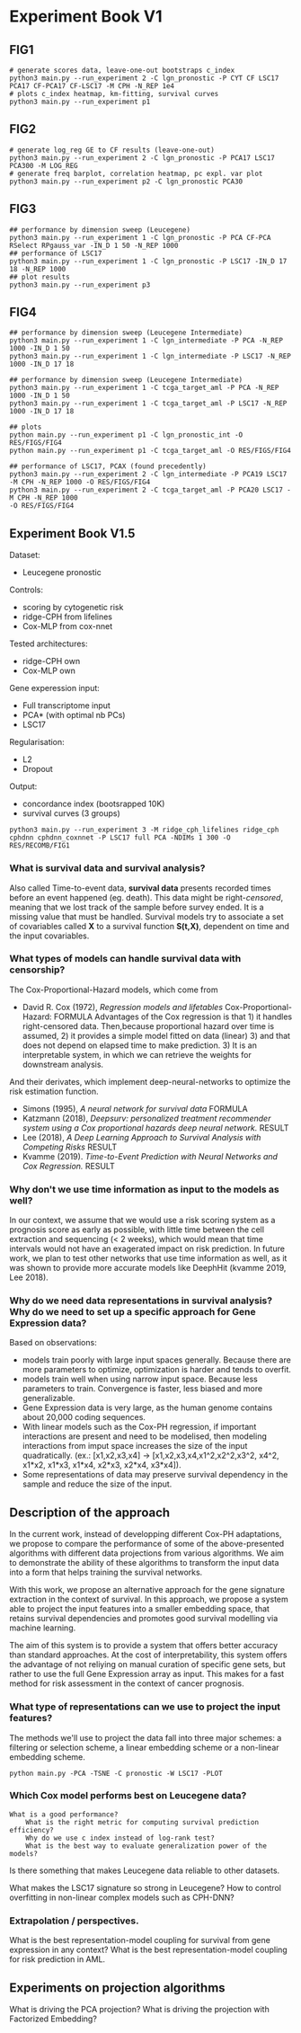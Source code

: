 # Experiment Book V1
## FIG1
```
# generate scores data, leave-one-out bootstraps c_index
python3 main.py --run_experiment 2 -C lgn_pronostic -P CYT CF LSC17 PCA17 CF-PCA17 CF-LSC17 -M CPH -N_REP 1e4
# plots c_index heatmap, km-fitting, survival curves
python3 main.py --run_experiment p1
```

## FIG2 
```
# generate log_reg GE to CF results (leave-one-out)
python3 main.py --run_experiment 2 -C lgn_pronostic -P PCA17 LSC17 PCA300 -M LOG_REG
# generate freq barplot, correlation heatmap, pc expl. var plot
python3 main.py --run_experiment p2 -C lgn_pronostic PCA30 
```

## FIG3
```
## performance by dimension sweep (Leucegene)
python3 main.py --run_experiment 1 -C lgn_pronostic -P PCA CF-PCA RSelect RPgauss_var -IN_D 1 50 -N_REP 1000
## performance of LSC17
python3 main.py --run_experiment 1 -C lgn_pronostic -P LSC17 -IN_D 17 18 -N_REP 1000
## plot results
python3 main.py --run_experiment p3
```

## FIG4
```
## performance by dimension sweep (Leucegene Intermediate)
python3 main.py --run_experiment 1 -C lgn_intermediate -P PCA -N_REP 1000 -IN_D 1 50
python3 main.py --run_experiment 1 -C lgn_intermediate -P LSC17 -N_REP 1000 -IN_D 17 18

## performance by dimension sweep (Leucegene Intermediate)
python3 main.py --run_experiment 1 -C tcga_target_aml -P PCA -N_REP 1000 -IN_D 1 50
python3 main.py --run_experiment 1 -C tcga_target_aml -P LSC17 -N_REP 1000 -IN_D 17 18

## plots
python main.py --run_experiment p1 -C lgn_pronostic_int -O RES/FIGS/FIG4
python main.py --run_experiment p1 -C tcga_target_aml -O RES/FIGS/FIG4

## performance of LSC17, PCAX (found precedently)
python3 main.py --run_experiment 2 -C lgn_intermediate -P PCA19 LSC17 -M CPH -N_REP 1000 -O RES/FIGS/FIG4
python3 main.py --run_experiment 2 -C tcga_target_aml -P PCA20 LSC17 -M CPH -N_REP 1000
-O RES/FIGS/FIG4
```
## Experiment Book V1.5

Dataset:
* Leucegene pronostic

Controls: 
* scoring by cytogenetic risk
* ridge-CPH from lifelines
* Cox-MLP from cox-nnet

Tested architectures:
* ridge-CPH own
* Cox-MLP own

Gene experession input:
* Full transcriptome input
* PCA* (with optimal nb PCs)
* LSC17

Regularisation:
* L2
* Dropout 

Output: 
* concordance index (bootsrapped 10K)
* survival curves (3 groups)

```
python3 main.py --run_experiment 3 -M ridge_cph_lifelines ridge_cph cphdnn cphdnn_coxnnet -P LSC17 full PCA -NDIMs 1 300 -O RES/RECOMB/FIG1 
```


### What is survival data and survival analysis?
Also called Time-to-event data, **survival data** presents recorded times before an event happened (eg. death). This data might be right-*censored*, meaning that we lost track of the sample before survey ended. It is a missing value that must be handled. Survival models try to associate a set of covariables called **X** to a survival function **S(t,X)**, dependent on time and the input covariables.

### What types of models can handle survival data with censorship? 
The Cox-Proportional-Hazard models, which come from 
* David R. Cox (1972), *Regression models and lifetables*
    Cox-Proportional-Hazard: FORMULA
Advantages of the Cox regression is that 1) it handles right-censored data. Then,because proportional hazard over time is assumed, 2) it provides a simple model fitted on data (linear) 3) and that does not depend on elapsed time to make prediction. 3) It is an interpretable system, in which we can retrieve the weights for downstream analysis. 

And their derivates, which implement deep-neural-networks to optimize the risk estimation function.
* Simons (1995), *A neural network for survival data*
    FORMULA
* Katzmann (2018), *Deepsurv: personalized treatment recommender system using a Cox proportional hazards deep neural network.*
    RESULT
* Lee (2018), *A Deep Learning Approach to Survival Analysis with Competing Risks*
    RESULT
* Kvamme (2019). *Time-to-Event Prediction with Neural Networks and Cox Regression.*
    RESULT


### Why don't we use time information as input to the models as well? 
In our context, we assume that we would use a risk scoring system as a prognosis score as early as possible, with little time between the cell extraction and sequencing (< 2 weeks), which would mean that time intervals would not have an exagerated impact on risk prediction.
In future work, we plan to test other networks that use time information as well, as it was shown to provide more accurate models like DeephHit (kvamme 2019, Lee 2018).


### Why do we need data representations in survival analysis? Why do we need to set up a specific approach for Gene Expression data?
Based on observations: 
* models train poorly with large input spaces generally. Because there are more parameters to optimize, optimization is harder and tends to overfit.
* models train well when using narrow input space. Because less parameters to train. Convergence is faster, less biased and more generalizable.
* Gene Expression data is very large, as the human genome contains about 20,000 coding sequences.
* With linear models such as the Cox-PH regression, if important interactions are present and need to be modelised, then modeling interactions from imput space increases the size of the input quadratically. (ex.: [x1,x2,x3,x4] -> [x1,x2,x3,x4,x1^2,x2^2,x3^2, x4^2, x1\*x2, x1\*x3, x1\*x4, x2\*x3, x2\*x4, x3\*x4]).
* Some representations of data may preserve survival dependency in the sample and reduce the size of the input. 


## Description of the approach
In the current work, instead of developping different Cox-PH adaptations, we propose to compare the performance of some of the above-presented algorithms with different data projections from various algorithms. We aim to demonstrate the ability of these algorithms to transform the input data into a form that helps training the survival networks.

With this work, we propose an alternative approach for the gene signature extraction in the context of survival. In this approach, we propose a system able to project the input features into a smaller embedding space, that retains survival dependencies and promotes good survival modelling via machine learning. 

The aim of this system is to provide a system that offers better accuracy than standard approaches. At the cost of interpretability, this system offers the advantage of not reliying on manual curation of specific gene sets, but rather to use the full Gene Expression array as input. This makes for a fast method for risk assessment in the context of cancer prognosis.

### What type of representations can we use to project the input features?
The methods we'll use to project the data fall into three major schemes: a filtering or selection scheme, a linear embedding scheme or a non-linear embedding scheme. 
```
python main.py -PCA -TSNE -C pronostic -W LSC17 -PLOT
```

### Which Cox model performs best on Leucegene data?
    What is a good performance?
        What is the right metric for computing survival prediction efficiency?
        Why do we use c index instead of log-rank test?
        What is the best way to evaluate generalization power of the models?

Is there something that makes Leucegene data reliable to other datasets.

What makes the LSC17 signature so strong in Leucegene?
How to control overfitting in non-linear complex models such as CPH-DNN?

### Extrapolation / perspectives.
What is the best representation-model coupling for survival from gene expression in any context?
What is the best representation-model coupling for risk prediction in AML.

## Experiments on projection algorithms
What is driving the PCA projection?
What is driving the projection with Factorized Embedding?
